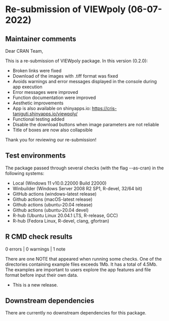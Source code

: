 # Re-submission of VIEWpoly (06-07-2022)

## Maintainer comments

Dear CRAN Team,

This is a re-submission of VIEWpoly package. In this version (0.2.0):

- Broken links were fixed
- Download of the images with .tiff format was fixed
- Avoids warnings and error messages displayed in the console during app execution 
- Error messages were improved
- Function documentation were improved
- Aesthetic improvements
- App is also available on shinyapps.io: https://cris-taniguti.shinyapps.io/viewpoly/
- Functional testing added
- Disable the download buttons when image parameters are not reliable
- Title of boxes are now also collapsible

Thank you for reviewing our re-submission!

## Test environments 

The package passed through several checks (with the flag --as-cran) in the following systems:

- Local (Windows 11 v10.0.22000 Build 22000)
- Winbuilder (Windows Server 2008 R2 SP1, R-devel, 32/64 bit)
- GitHub actions (windows-latest release)
- Github actions (macOS-latest release)
- Github actions (ubuntu-20.04 release)
- Github actions (ubuntu-20.04 devel)
- R-hub (Ubuntu Linux 20.04.1 LTS, R-release, GCC)
- R-hub (Fedora Linux, R-devel, clang, gfortran)

## R CMD check results

0 errors | 0 warnings | 1 note

There are one NOTE that appeared when running some checks. One of the directories containing example files exceeds 1Mb. It has a total of 4.5Mb. The examples are important to users explore the app features and file format before input their own data.

* This is a new release.

## Downstream dependencies

There are currently no downstream dependencies for this package.